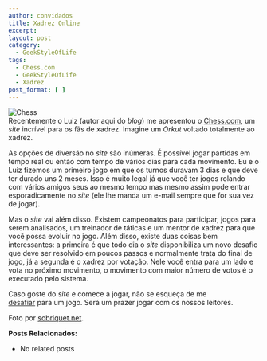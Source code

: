 ```yaml
---
author: convidados
title: Xadrez Online
excerpt:
layout: post
category:
  - GeekStyleOfLife
tags:
  - Chess.com
  - GeekStyleOfLife
  - Xadrez
post_format: [ ]
---
```

![Chess][1]  
Recentemente o Luiz (autor aqui do *blog*) me apresentou o [Chess.com][2], um *site* incrível para os fãs de xadrez. Imagine um *Orkut* voltado totalmente ao xadrez. 

As opções de diversão no *site* são inúmeras. É possível jogar partidas em tempo real ou então com tempo de vários dias para cada movimento. Eu e o Luiz fizemos um primeiro jogo em que os turnos duravam 3 dias e que deve ter durado uns 2 meses. Isso é muito legal já que você ter jogos rolando com vários amigos seus ao mesmo tempo mas mesmo assim pode entrar esporadicamente no *site* (ele lhe manda um e-mail sempre que for sua vez de jogar). 

Mas o *site* vai além disso. Existem campeonatos para participar, jogos para serem analisados, um treinador de táticas e um mentor de xadrez para que você possa evoluir no jogo. Além disso, existe duas coisas bem interessantes: a primeira é que todo dia o *site* disponibiliza um novo desafio que deve ser resolvido em poucos passos e normalmente trata do final de jogo, já a segunda é o xadrez por votação. Nele você entra para um lado e vota no próximo movimento, o movimento com maior número de votos é o executado pelo sistema. 

Caso goste do *site* e comece a jogar, não se esqueça de me  
[desafiar][3] para um jogo. Será um prazer jogar com os nossos leitores. 

  
Foto por [sobriquet.net][4].  


**Posts Relacionados:** 
*   No related posts












 [1]: http://vidageek.net/wp-content/uploads/2008/09/chess.jpg
 [2]: http://www.chess.com "Chess.com"
 [3]: http://www.chess.com/members/view/schouery "Meu usuário no Chess.com"
 [4]: http://flickr.com/photos/sobriquet/461494772/ "sobriquet.net"





